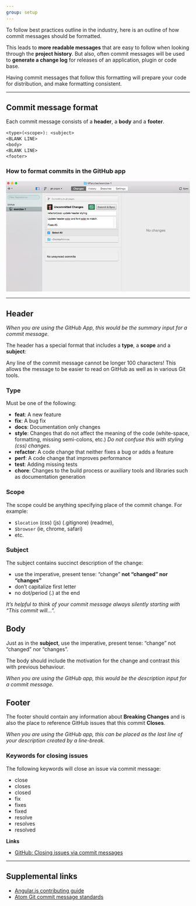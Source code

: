 ```yaml
---
group: setup
---
```


To follow best practices outline in the industry, here is an outline of how commit messages should be formatted.

This leads to **more readable messages** that are easy to follow when looking through the **project history**. But also, often commit messages will be used to **generate a change log** for releases of an application, plugin or code base.

Having commit messages that follow this formatting will prepare your code for distribution, and make formatting consistent.

---

## Commit message format

Each commit message consists of a **header**, a **body** and a **footer**.

```
<type>(<scope>): <subject>
<BLANK LINE>
<body>
<BLANK LINE>
<footer>
```

### How to format commits in the GitHub app

![](app-commit.jpg)

---

## Header

*When you are using the GitHub App, this would be the summary input for a commit message.*

The header has a special format that includes a **type**, a **scope** and a **subject**:

Any line of the commit message cannot be longer 100 characters! This allows the message to be easier to read on GitHub as well as in various Git tools.

### Type

Must be one of the following:

- **feat**: A new feature
- **fix**: A bug fix
- **docs**: Documentation only changes
- **style**: Changes that do not affect the meaning of the code (white-space, formatting, missing semi-colons, etc.) *Do not confuse this with styling (css) changes.*
- **refactor**: A code change that neither fixes a bug or adds a feature
- **perf**: A code change that improves performance
- **test**: Adding missing tests
- **chore**: Changes to the build process or auxiliary tools and libraries such as documentation generation

### Scope

The scope could be anything specifying place of the commit change. For example:

- `$location` (css) (js) (.gitignore) (readme),
- `$browser` (ie, chrome, safari)
- etc.

### Subject

The subject contains succinct description of the change:

- use the imperative, present tense: “change” **not “changed” nor “changes”**
- don’t capitalize first letter
- no dot/period (.) at the end

*It’s helpful to think of your commit message always silently starting with “This commit will…”.*

## Body

Just as in the **subject**, use the imperative, present tense: “change” not “changed” nor “changes”.

The body should include the motivation for the change and contrast this with previous behaviour.

*When you are using the GitHub app, this would be the description input for a commit message.*

## Footer

The footer should contain any information about **Breaking Changes** and is also the place to reference GitHub issues that this commit **Closes**.

*When you are using the GitHub app, this can be placed as the last line of your description created by a line-break.*

### Keywords for closing issues

The following keywords will close an issue via commit message:

- close
- closes
- closed
- fix
- fixes
- fixed
- resolve
- resolves
- resolved

**Links**

- [GitHub: Closing issues via commit messages](https://help.github.com/articles/closing-issues-via-commit-messages/)

---

## Supplemental links

- [Angular.js contributing guide](https://github.com/angular/angular.js/blob/master/CONTRIBUTING.md#commit)
- [Atom Git commit message standards](https://atom.io/docs/latest/contributing#git-commit-messages)
